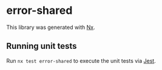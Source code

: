 # error-shared

This library was generated with [Nx](https://nx.dev).

## Running unit tests

Run `nx test error-shared` to execute the unit tests via [Jest](https://jestjs.io).
